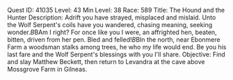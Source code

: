 Quest ID: 41035
Level: 43
Min Level: 38
Race: 589
Title: The Hound and the Hunter
Description: Adrift you have strayed, misplaced and mislaid. Unto the Wolf Serpent's coils have you wandered, chasing meaning, seeking wonder.$B$BAm I right? For once like you I were, an affrighted hen, beaten, bitten, driven from her pen. Bled and felled!$B$BIn the north, near Ebonmere Farm a woodsman stalks among trees, he who my life would end. Be you his last fare and the Wolf Serpent's blessings with you I'll share.
Objective: Find and slay Matthew Beckett, then return to Levandra at the cave above Mossgrove Farm in Gilneas.
